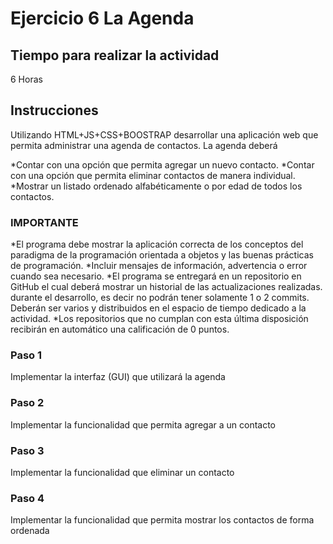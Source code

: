 # Ejercicio 6 La Agenda

## Tiempo para realizar la actividad

6 Horas

## Instrucciones

Utilizando HTML+JS+CSS+BOOSTRAP desarrollar una aplicación web que permita administrar una agenda de contactos. La agenda deberá

*Contar con una opción que permita agregar un nuevo contacto.
*Contar con una opción que permita eliminar contactos de manera individual.   
*Mostrar un listado ordenado alfabéticamente o por edad de todos los contactos.

### IMPORTANTE
*El programa debe mostrar la aplicación correcta de los conceptos del paradigma de la programación orientada a objetos y las buenas prácticas de programación.
*Incluir mensajes de información, advertencia o error cuando sea necesario. 
*El programa se entregará en un repositorio en GitHub el cual deberá mostrar un historial de las actualizaciones realizadas. durante el desarrollo, es decir no podrán tener solamente 1 o 2 commits. Deberán ser varios y distribuidos en el espacio de tiempo dedicado a la actividad.
*Los repositorios que no cumplan con esta última disposición recibirán en automático una calificación de 0 puntos.

### Paso 1

Implementar la interfaz (GUI) que utilizará la agenda

### Paso 2

Implementar la funcionalidad que permita agregar a un contacto

### Paso 3

Implementar la funcionalidad que eliminar un contacto

### Paso 4

Implementar la funcionalidad que permita mostrar los contactos de forma ordenada
